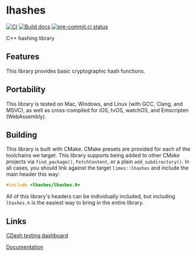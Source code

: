 # lhashes

[![CI](https://github.com/benthevining/lhashes/actions/workflows/ci.yml/badge.svg)](https://github.com/benthevining/lhashes/actions/workflows/ci.yml) [![Build docs](https://github.com/benthevining/lhashes/actions/workflows/docs.yml/badge.svg)](https://github.com/benthevining/lhashes/actions/workflows/docs.yml) [![pre-commit.ci status](https://results.pre-commit.ci/badge/github/benthevining/lhashes/main.svg)](https://results.pre-commit.ci/latest/github/benthevining/lhashes/main)

C++ hashing library

## Features

This library provides basic cryptographic hash functions.

## Portability

This library is tested on Mac, Windows, and Linux (with GCC, Clang, and MSVC), as well as cross-compiled
for iOS, tvOS, watchOS, and Emscripten (WebAssembly).

## Building

This library is built with CMake. CMake presets are provided for each of the toolchains we target. This
library supports being added to other CMake projects via `find_package()`, `FetchContent`, or a plain
`add_subdirectory()`. In all cases, you should link against the target `limes::lhashes` and include
the main header this way:
```cpp
#include <lhashes/lhashes.h>
```
All of this library's headers can be individually included, but including `lhashes.h` is the easiest
way to bring in the entire library.

## Links

[CDash testing dashboard](https://my.cdash.org/index.php?project=lhashes)

[Documentation](https://benthevining.github.io/lhashes/)

